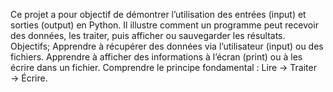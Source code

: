 Ce projet a pour objectif de démontrer l’utilisation des entrées (input) et sorties (output) en Python.
Il illustre comment un programme peut recevoir des données, les traiter, puis afficher ou sauvegarder les résultats.
Objectifs; Apprendre à récupérer des données via l’utilisateur (input) ou des fichiers.
Apprendre à afficher des informations à l’écran (print) ou à les écrire dans un fichier.
Comprendre le principe fondamental : Lire → Traiter → Écrire.
